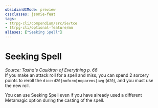 ```yaml
---
obsidianUIMode: preview
cssclasses: json5e-feat
tags:
- ttrpg-cli/compendium/src/5e/tce
- ttrpg-cli/optional-feature/mm
aliases: ["Seeking Spell"]
---
```

# Seeking Spell
*Source: Tasha's Cauldron of Everything p. 66*  
If you make an attack roll for a spell and miss, you can spend 2 sorcery points to reroll the `dice:d20|noform|noparens|avg` (`d20`), and you must use the new roll.

You can use Seeking Spell even if you have already used a different Metamagic option during the casting of the spell.